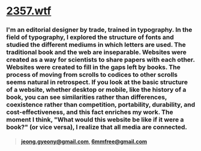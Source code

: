 # [2357.wtf](2357.wtf "link")

### I'm an editorial designer by trade, trained in typography. In the field of typography, I explored the structure of fonts and studied the different mediums in which letters are used. The traditional book and the web are inseparable. Websites were created as a way for scientists to share papers with each other. Websites were created to fill in the gaps left by books. The process of moving from scrolls to codices to other scrolls seems natural in retrospect. If you look at the basic structure of a website, whether desktop or mobile, like the history of a book, you can see similarities rather than differences, coexistence rather than competition, portability, durability, and cost-effectiveness, and this fact enriches my work. The moment I think, "What would this website be like if it were a book?" (or vice versa), I realize that all media are connected.

> #### jeong.gyeony@gmail.com, 6mmfree@gmail.com
